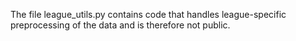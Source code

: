 The file league_utils.py contains code that handles league-specific preprocessing of the data and is therefore not public.